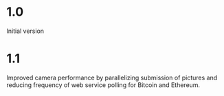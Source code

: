 # 1.0
Initial version

# 1.1
Improved camera performance by parallelizing submission of pictures
and reducing frequency of web service polling for Bitcoin and Ethereum.
